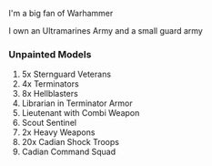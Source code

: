 

<a>I'm a big fan of Warhammer

I own an Ultramarines Army and a small guard army</a>


### Unpainted Models
<ol>
  <li>5x Sternguard Veterans</li>
  <li>4x Terminators</li>
  <li>8x Hellblasters</li>
  <li>Librarian in Terminator Armor</li>
  <li>Lieutenant with Combi Weapon</li>
  <li>Scout Sentinel</li>
  <li>2x Heavy Weapons</li>
  <li>20x Cadian Shock Troops</li>
  <li>Cadian Command Squad</li>
</ol>